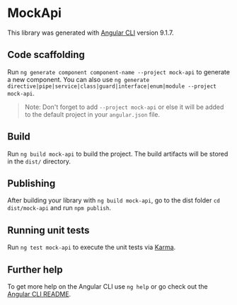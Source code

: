# MockApi

This library was generated with [Angular CLI](https://github.com/angular/angular-cli) version 9.1.7.

## Code scaffolding

Run `ng generate component component-name --project mock-api` to generate a new component. You can also use `ng generate directive|pipe|service|class|guard|interface|enum|module --project mock-api`.
> Note: Don't forget to add `--project mock-api` or else it will be added to the default project in your `angular.json` file. 

## Build

Run `ng build mock-api` to build the project. The build artifacts will be stored in the `dist/` directory.

## Publishing

After building your library with `ng build mock-api`, go to the dist folder `cd dist/mock-api` and run `npm publish`.

## Running unit tests

Run `ng test mock-api` to execute the unit tests via [Karma](https://karma-runner.github.io).

## Further help

To get more help on the Angular CLI use `ng help` or go check out the [Angular CLI README](https://github.com/angular/angular-cli/blob/master/README.md).
